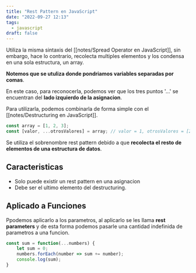 ```yaml
---
title: "Rest Pattern en JavaScript"
date: "2022-09-27 12:13"
tags: 
  - javascript
draft: false
---
```

Utiliza la misma sintaxis del [[notes/Spread Operator en JavaScript]], sin embargo, hace lo contrario, recolecta multiples elementos y los condensa en una sola estructura, un array.

**Notemos que se utuliza donde pondriamos variables separadas por comas**.

En este caso, para reconocerla, podemos ver que los tres puntos '...' se encuentran del **lado izquierdo de la asignacion**.

Para utilizarla, podemos combinarla de forma simple con el [[notes/Destructuring en JavaScript]].

```JavaScript
const array = [1, 2, 3];
const [valor, ...otrosValores] = array; // valor = 1, otrosValores = [2, 3]
```

Se utiliza el sobrenombre rest pattern debido a que **recolecta el resto de elementos de una estructura de datos**.

## Caracteristicas
- Solo puede existir un rest pattern en una asignacion
- Debe ser el ultimo elemento del destructuring.

## Aplicado a Funciones
Ppodemos aplicarlo a los parametros, al aplicarlo se les llama **rest parameters** y de esta forma podemos pasarle una cantidad indefinida de parametros a una funcion.

```JavaScript
const sum = function(...numbers) {
	let sum = 0;
	numbers.forEach(number => sum += number);
	console.log(sum);
}
```